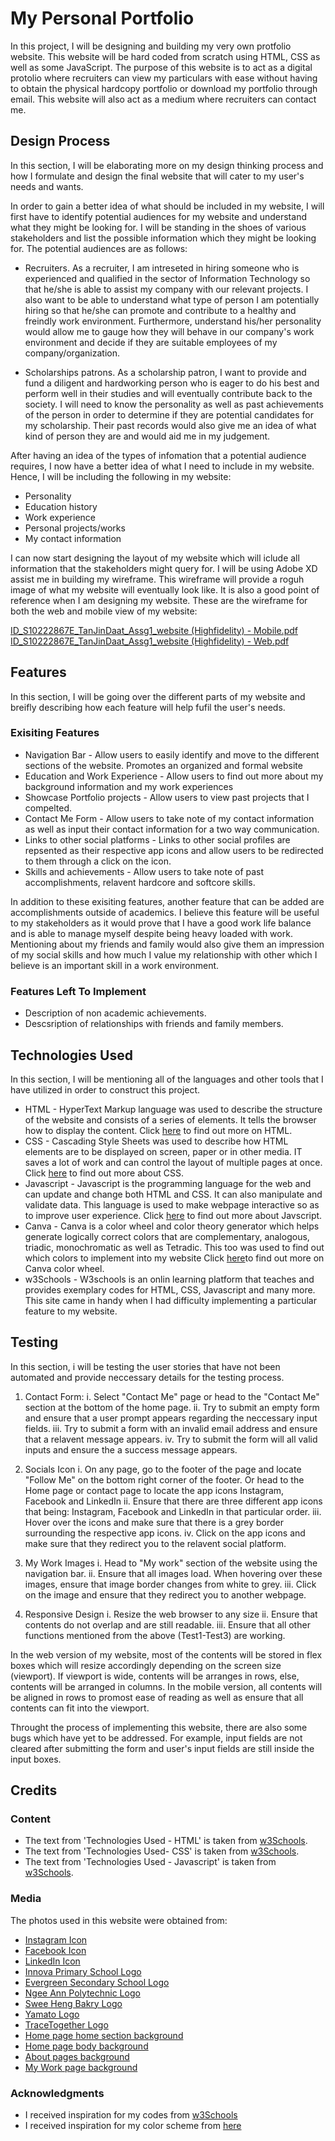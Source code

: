 # My Personal Portfolio
In this project, I will be designing and building my very own protfolio website. This website will be hard coded from scratch using HTML, CSS as well as some JavaScript. The purpose of this website is to act as a digital protolio where recruiters can view my particulars with ease without having to obtain the physical hardcopy portfolio or download my portfolio through email. This website will also act as a medium where recruiters can contact me.

## Design Process
In this section, I will be elaborating more on my design thinking process and how I formulate and design the final website that will cater to my user's needs and wants.

In order to gain a better idea of what should be included in my website, I will first have to identify potential audiences for my website and understand what they might be looking for. I will be standing in the shoes of various stakeholders and list the possible information which they might be looking for. The potential audiences are as follows:

* Recruiters. As a recruiter, I am intreseted in hiring someone who is experienced and qualified in the sector of Information Technology so that he/she is able to assist my company with our relevant projects. I also want to be able to understand what type of person I am potentially hiring so that he/she can promote and contribute to a healthy and freindly work environment. Furthermore, understand his/her personality would allow me to gauge how they will behave in our company's work environment and decide if they are suitable employees of my company/organization.

*  Scholarships patrons. As a scholarship patron, I want to provide and fund a diligent and hardworking person who is eager to do his best and perform well in their studies and will eventually contribute back to the society. I will need to know the personality as well as past achievements of the person in order to determine if they are potential candidates for my scholarship. Their past records would also give me an idea of what kind of person they are and would aid me in my judgement.

After having an idea of the types of infomation that a potential audience requires, I now have a better idea of what I need to include in my website. Hence, I will be including the following in my website:

* Personality
* Education history
* Work experience
* Personal projects/works
* My contact information

I can now start designing the layout of my website which will iclude all information that the stakeholders might query for. I will be using Adobe XD assist me in building my wireframe. This wireframe will provide a roguh image of what my website will eventually look like. It is also a good point of reference when I am designing my website. These are the wireframe for both the web and mobile view of my website:

[ID_S10222867E_TanJinDaat_Assg1_website (Highfidelity) - Mobile.pdf](https://github.com/Jin-Daat/ID-Assignment-1/files/7625237/ID_S10222867E_TanJinDaat_Assg1_website.Highfidelity.-.Mobile.pdf)
[ID_S10222867E_TanJinDaat_Assg1_website (Highfidelity) - Web.pdf](https://github.com/Jin-Daat/ID-Assignment-1/files/7625238/ID_S10222867E_TanJinDaat_Assg1_website.Highfidelity.-.Web.pdf)

## Features
In this section, I will be going over  the different parts of my website and breifly describing how each feature will help fufil the user's needs.

### Exisiting Features
* Navigation Bar - Allow users to easily identify and move to the different sections of the website. Promotes an organized and formal website
* Education and Work Experience - Allow users to find out more about my background information and my work experiences
* Showcase Portfolio projects - Allow users to view past projects that I compelted.
* Contact Me Form - Allow users to take note of my contact information as well as input their contact information for a two way communication.
* Links to other social platforms - Links to other social profiles are repsented as their respective app icons and allow users to be redirected to them through a click on the icon.
* Skills and achievements - Allow users to take note of past accomplishments, relavent hardcore and softcore skills.

In addition to these exisiting features, another feature that can be added are accomplishments outside of academics. I believe this feature will be useful to my stakeholders as it would prove that I have a good work life balance and is able to manage myself despite being heavy loaded with work. Mentioning about my friends and family would also give them an impression of my social skills and how much I value my relationship with other which I believe is an important skill in a work environment.

### Features Left To Implement
* Description of non academic achievements.
* Descsription of relationships with friends and family members.

## Technologies Used
In this section, I will be mentioning all of the languages and other tools that I have utilized in order to construct this project.

* HTML - HyperText Markup language was used to describe the structure of the website and consists of a series of elements. It tells the browser how to display the content. Click [here](https://html.spec.whatwg.org/multipage/) to find out more on HTML.
* CSS - Cascading Style Sheets was used to describe how HTML elements are to be displayed on screen, paper or in other media. IT saves a lot of work and can control the layout of multiple pages at once. Click [here](https://www.w3.org/Style/CSS/Overview.en.html) to find out more about CSS.
* Javascript - Javascript is the programming language for the web and can update and change both HTML and CSS. It can also manipulate and validate data. This language is used to make webpage interactive so as to improve user experience. Click [here](https://www.javascript.com/) to find out more about Javscript.
* Canva - Canva is a color wheel and color theory generator which helps generate logically correct colors that are complementary, analogous, triadic, monochromatic as well as Tetradic. This too was used to find out which colors to implement into my website Click [here](https://www.canva.com/colors/color-wheel/)to find out more on Canva color wheel.
* w3Schools - W3schools is an onlin learning platform that teaches and provides exemplary codes for HTML, CSS, Javascript and many more. This site came in handy when I had difficulty implementing a particular feature to my website.

## Testing
In this section, i will be testing the user stories that have not been automated and provide neccessary details for the testing process.

1. Contact Form:
    i. Select "Contact Me" page or head to the "Contact Me" section at the bottom of the home page.
    ii. Try to submit an empty form and ensure that a user prompt appears regarding the neccessary input fields.
    iii. Try to submit a form with an invalid email address and ensure that a relavent message appears.
    iv. Try to submit the form will all valid inputs and ensure the a success message appears.

2. Socials Icon
    i. On any page, go to the footer of the page and locate "Follow Me" on the bottom right corner of the footer. Or head to the Home page or contact page to locate the app icons Instagram, Facebook and LinkedIn
    ii. Ensure that there are three different app icons that being: Instagram, Facebook and LinkedIn in that particular order.
    iii. Hover over the icons and make sure that there is a grey border surrounding the respective app icons.
    iv. Click on the app icons and make sure that they redirect you to the relavent social platform.

3. My Work Images
    i. Head to "My work" section of the website using the navigation bar.
    ii. Ensure that all images load. When hovering over these images, ensure that image border changes from white to grey.
    iii. Click on the image and ensure that they redirect you to another webpage.

4. Responsive Design
    i. Resize the web browser to any size
    ii. Ensure that contents do not overlap and are still readable.
    iii. Ensure that all other functions mentioned from the above (Test1-Test3) are working.

In the web version of my website, most of the contents will be stored in flex boxes which will resize accordingly depending on the screen size (viewport). If viewport is wide, contents will be arranges in rows, else, contents will be arranged in columns. In the mobile version, all contents will be aligned in rows to promost ease of reading as well as ensure that all contents can fit into the viewport.

Throught the process of implementing this website, there are also some bugs which have yet to be addressed. For example, input fields are not cleared after submitting the form and user's input fields are still inside the input boxes.


## Credits

### Content
* The text from 'Technologies Used - HTML' is taken from [w3Schools](https://www.w3schools.com/html/html_intro.asp).
* The text from 'Technologies Used- CSS' is taken from [w3Schools](https://www.w3schools.com/css/css_intro.asp).
* The text from 'Technologies Used - Javascript' is taken from [w3Schools](https://www.w3schools.com/whatis/whatis_js.asp).

### Media
The photos used in this website were obtained from:
* [Instagram Icon](https://brandpalettes.com/wp-content/uploads/2018/10/Instagram.png?ezimgfmt=ng:webp/ngcb1/rs:device/rscb1-1)
* [Facebook Icon](https://brandpalettes.com/wp-content/uploads/2018/05/facebook_color_codes-300x300.png?ezimgfmt=rs:300x300/rscb1/ng:webp/ngcb1)
* [LinkedIn Icon](https://cdn-icons-png.flaticon.com/512/174/174857.png)
* [Innova Primary School Logo](https://innovapri.moe.edu.sg/school-song-crest/)
* [Evergreen Secondary School Logo](https://evergreensec.moe.edu.sg/)
* [Ngee Ann Polytechnic Logo](https://www.np.edu.sg/Pages/default.aspx)
* [Swee Heng Bakry Logo](https://payalebarsquare.sg/directory/swee-heng-bakery-1989-classic/)
* [Yamato Logo](https://www.yamatoamerica.com/about-us/the-yamato-cat/)
* [TraceTogether Logo](https://play.google.com/store/apps/details?id=sg.gov.tech.bluetrace&hl=en_US&gl=US)
* [Home page home section background](https://i.pinimg.com/originals/2c/4b/d8/2c4bd83620ea9b7fca769f5f2df69dfe.jpg)
* [Home page body background](https://images.unsplash.com/photo-1551554781-c46200ea959d?ixlib=rb-1.2.1&ixid=MnwxMjA3fDB8MHxleHBsb3JlLWZlZWR8Mnx8fGVufDB8fHx8&w=1000&q=80)
* [About pages background](https://www.google.com/search?sa=G&hl=en&tbs=simg:CAQS8gEJDgi_1KAbkg7Ua5gELELCMpwgaOgo4CAQSFMcdvD23FLcD4yj0DYMS2yP2BPcrGho_1uWpsGbCxda9i3W-bpuNO1omk-xqKhSikKiAFMAQMCxCOrv4IGgoKCAgBEgSg1dHVDAsQne3BCRqGAQodCgpob3Jpem9udGFs2qWI9gMLCgkvYS8ybXF2emMKGwoIdmVydGljYWzapYj2AwsKCS9hLzRoaDNwMAoXCgRoYXJk2qWI9gMLCgkvYS9iNXk1ZzIKGQoHZHJhd2luZ9qliPYDCgoIL20vMDJjc2YKFAoDYXJ02qWI9gMJCgcvbS8wamp3DA&sxsrf=AOaemvIf42r_LyfI3-SX1NyOhqPGQv75FA:1638281184531&q=Stationery&tbm=isch&ved=2ahUKEwjn6K6AocD0AhX9FbcAHWFSDxQQwg4oAHoECAEQMg&biw=1920&bih=947&dpr=1#imgrc=HZ4-0I9rn70ymM)
* [My Work page background](https://stock.adobe.com/es/images/seamless-pattern-with-school-stationery-drawn-with-black-contour-lines-on-white-background-backdrop-with-items-for-education-monochrome-vector-illustration-in-linear-style-for-textile-print/221978909)

### Acknowledgments
* I received inspiration for my codes from [w3Schools](https://www.w3schools.com/)
* I received inspiration for my color scheme from [here](https://99designs.com.sg/blog/tips/website-color-schemes/)
